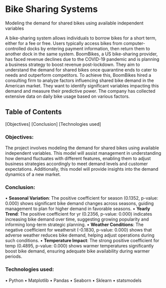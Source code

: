 # Bike Sharing Systems
Modeling the demand for shared bikes using available independent variables

A bike-sharing system allows individuals to borrow bikes for a short term, either for a fee or free. Users typically access bikes from computer-controlled docks by entering payment information, then return them to another dock in the same system.
BoomBikes, a US bike-sharing provider, has faced revenue declines due to the COVID-19 pandemic and is planning a business strategy to boost revenue post-lockdown. They aim to understand the demand for shared bikes once quarantine ends to cater to needs and outperform competitors.
To achieve this, BoomBikes hired a consulting firm to analyze factors influencing shared bike demand in the American market. They want to identify significant variables impacting this demand and measure their predictive power. The company has collected extensive data on daily bike usage based on various factors.

## Table of Contents
[Objectives]
[Conclusion]
[Technologies used]

### Objectives:
The project involves modeling the demand for shared bikes using available independent variables. 
This model will assist management in understanding how demand fluctuates with different features, enabling them to adjust business strategies accordingly to meet demand levels and customer expectations. 
Additionally, this model will provide insights into the demand dynamics of a new market.

### Conclusion:
•	**Seasonal Variation**: The positive coefficient for season (0.1352, p-value: 0.000) shows significant bike demand changes across seasons, guiding management to plan for higher demand in favorable seasons.
•	**Yearly Trend**: The positive coefficient for yr (0.2356, p-value: 0.000) indicates increasing bike demand over time, suggesting growing popularity and informing long-term strategic planning.
•	**Weather Conditions**: The negative coefficient for weathersit (-0.1830, p-value: 0.000) shows that adverse weather reduces bike demand, helping adjust operations during such conditions.
•	**Temperature Impact**: The strong positive coefficient for temp (0.4895, p-value: 0.000) shows warmer temperatures significantly boost bike demand, ensuring adequate bike availability during warmer periods.

### Technologies used:
•	Python
•	Matplotlib
•	Pandas
•	Seaborn
•	Sklearn
•	statsmodels


 


